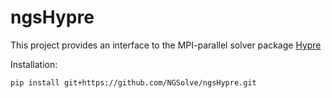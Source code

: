# ngsHypre

This project provides an interface to the MPI-parallel solver package [Hypre](https://hypre.readthedocs.io/en/latest/)


Installation:

    pip install git+https://github.com/NGSolve/ngsHypre.git

